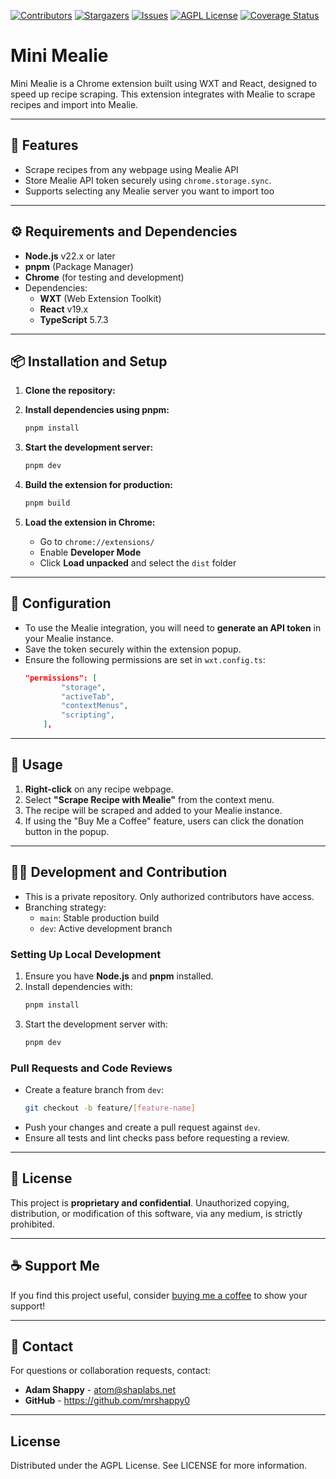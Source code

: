 [![Contributors][contributors-shield]][contributors-url]
[![Stargazers][stars-shield]][stars-url]
[![Issues][issues-shield]][issues-url]
[![AGPL License][license-shield]][license-url]
[![Coverage Status][coverage-shield]][coverage-url]

# Mini Mealie

Mini Mealie is a Chrome extension built using WXT and React, designed to speed up recipe scraping. This extension integrates with Mealie to scrape recipes and import into Mealie.

---

## 🚀 Features

- Scrape recipes from any webpage using Mealie API
- Store Mealie API token securely using `chrome.storage.sync`.
- Supports selecting any Mealie server you want to import too

---

## ⚙️ Requirements and Dependencies

- **Node.js** v22.x or later
- **pnpm** (Package Manager)
- **Chrome** (for testing and development)
- Dependencies:
    - **WXT** (Web Extension Toolkit)
    - **React** v19.x
    - **TypeScript** 5.7.3

---

## 📦 Installation and Setup

1. **Clone the repository:**

2. **Install dependencies using pnpm:**

    ```bash
    pnpm install
    ```

3. **Start the development server:**

    ```bash
    pnpm dev
    ```

4. **Build the extension for production:**

    ```bash
    pnpm build
    ```

5. **Load the extension in Chrome:**
    - Go to `chrome://extensions/`
    - Enable **Developer Mode**
    - Click **Load unpacked** and select the `dist` folder

---

## 🔑 Configuration

- To use the Mealie integration, you will need to **generate an API token** in your Mealie instance.
- Save the token securely within the extension popup.
- Ensure the following permissions are set in `wxt.config.ts`:
    ```json
    "permissions": [
            "storage",
            "activeTab",
            "contextMenus",
            "scripting",
        ],
    ```

---

## 🚀 Usage

1. **Right-click** on any recipe webpage.
2. Select **"Scrape Recipe with Mealie"** from the context menu.
3. The recipe will be scraped and added to your Mealie instance.
4. If using the "Buy Me a Coffee" feature, users can click the donation button in the popup.

---

## 👨‍💻 Development and Contribution

- This is a private repository. Only authorized contributors have access.
- Branching strategy:
    - `main`: Stable production build
    - `dev`: Active development branch

### Setting Up Local Development

1. Ensure you have **Node.js** and **pnpm** installed.
2. Install dependencies with:
    ```bash
    pnpm install
    ```
3. Start the development server with:
    ```bash
    pnpm dev
    ```

### Pull Requests and Code Reviews

- Create a feature branch from `dev`:
    ```bash
    git checkout -b feature/[feature-name]
    ```
- Push your changes and create a pull request against `dev`.
- Ensure all tests and lint checks pass before requesting a review.

---

## 📄 License

This project is **proprietary and confidential**. Unauthorized copying, distribution, or modification of this software, via any medium, is strictly prohibited.

---

## ☕ Support Me

If you find this project useful, consider [buying me a coffee](https://www.buymeacoffee.com/yourusername) to show your support!

---

## 📧 Contact

For questions or collaboration requests, contact:

- **Adam Shappy** - atom@shaplabs.net
- **GitHub** - https://github.com/mrshappy0

---

## License

Distributed under the AGPL License. See LICENSE for more information.

[contributors-shield]: https://img.shields.io/github/contributors/mrshappy0/mini-mealie.svg?style=for-the-badge
[contributors-url]: https://github.com/mrshappy0/mini-mealie/graphs/contributors
[stars-shield]: https://img.shields.io/github/stars/mrshappy0/mini-mealie.svg?style=for-the-badge
[stars-url]: https://github.com/mrshappy0/mini-mealie/stargazers
[issues-shield]: https://img.shields.io/github/issues/mrshappy0/mini-mealie.svg?style=for-the-badge
[issues-url]: https://github.com/mrshappy0/mini-mealie/issues
[license-shield]: https://img.shields.io/github/license/mrshappy0/mini-mealie.svg?style=for-the-badge
[license-url]: https://github.com/mrshappy0/mini-mealie/blob/main/LICENSE
[coverage-shield]: https://img.shields.io/endpoint?url=https://adam-shappy.com/mini-mealie/coverage-badge.json&style=for-the-badge
[coverage-url]: https://adam-shappy.com/mini-mealie/coverage-badge.json
